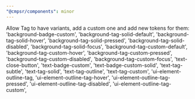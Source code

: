 ```yaml
---
"@cmpsr/components": minor
---
```


Allow Tag to have variants, add a custom one and add new tokens for them:
'background-badge-custom',
'background-tag-solid-default',
'background-tag-solid-hover',
'background-tag-solid-pressed',
'background-tag-solid-disabled',
'background-tag-solid-focus',
'background-tag-custom-default',
'background-tag-custom-hover',
'background-tag-custom-pressed',
'background-tag-custom-disabled',
'background-tag-custom-focus',
'text-close-button',
'text-badge-custom',
'text-badge-custom-solid',
'text-tag-subtle',
'text-tag-solid',
'text-tag-outline',
'text-tag-custom',
'ui-element-outline-tag,
'ui-element-outline-tag-hover',
'ui-element-outline-tag-pressed',
'ui-element-outline-tag-disabled',
'ui-element-outline-tag-custom',

